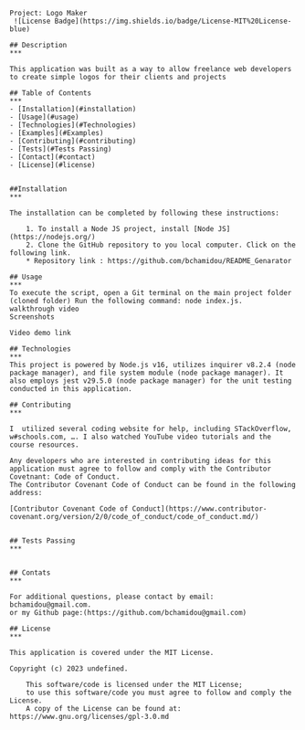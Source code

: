 
    Project: Logo Maker
     ![License Badge](https://img.shields.io/badge/License-MIT%20License-blue)
    
    ## Description
    ***
    
    This application was built as a way to allow freelance web developers to create simple logos for their clients and projects
    
    ## Table of Contents
    *** 
    - [Installation](#installation)
    - [Usage](#usage)
    - [Technologies](#Technologies)
    - [Examples](#Examples)
    - [Contributing](#contributing)
    - [Tests](#Tests Passing)
    - [Contact](#contact)
    - [License](#license)
    
    
    ##Installation
    ***

    The installation can be completed by following these instructions:

        1. To install a Node JS project, install [Node JS](https://nodejs.org/)
        2. Clone the GitHub repository to you local computer. Click on the following link.
        * Repository link : https://github.com/bchamidou/README_Genarator  

    ## Usage 
    ***
    To execute the script, open a Git terminal on the main project folder (cloned folder) Run the following command: node index.js.
    walkthrough video
    Screenshots

    Video demo link
    
    ## Technologies
    ***
    This project is powered by Node.js v16, utilizes inquirer v8.2.4 (node package manager), and file system module (node package manager). It also employs jest v29.5.0 (node package manager) for the unit testing conducted in this application.
    
    ## Contributing
    ***
    
    I  utilized several coding website for help, including STackOverflow, w#schools.com, …. I also watched YouTube video tutorials and the course resources.
    
    Any developers who are interested in contributing ideas for this application must agree to follow and comply with the Contributor Covetnant: Code of Conduct.
    The Contributor Covenant Code of Conduct can be found in the following address:
    
    [Contributor Covenant Code of Conduct](https://www.contributor-covenant.org/version/2/0/code_of_conduct/code_of_conduct.md/)
    
    
    ## Tests Passing
    ***
    
    
    ## Contats
    ***
    
    For additional questions, please contact by email: bchamidou@gmail.com.
    or my Github page:(https://github.com/bchamidou@gmail.com)
    
    ## License
    ***
    
    This application is covered under the MIT License.
    
    Copyright (c) 2023 undefined.
    
        This software/code is licensed under the MIT License; 
        to use this software/code you must agree to follow and comply the License.
        A copy of the License can be found at: https://www.gnu.org/licenses/gpl-3.0.md 
    
    